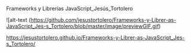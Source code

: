Frameworks y Librerías JavaScript_Jesús_Tortolero

![alt-text (https://github.com/jesustortolero/Frameworks-y-Librer-as-JavaScript_Jes-s_Tortolero/blob/master/image/previewGIF.gif)

https://jesustortolero.github.io/Frameworks-y-Librer-as-JavaScript_Jes-s_Tortolero/
